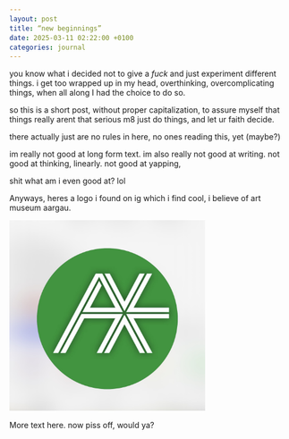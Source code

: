 ```yaml
---
layout: post
title: “new beginnings”
date: 2025-03-11 02:22:00 +0100
categories: journal
---
```


you know what i decided not to give a _fuck_ and just experiment different things. i get too wrapped up in my head, overthinking, overcomplicating things, when all along I had the choice to do so.

so this is a short post, without proper capitalization, to assure myself that things really arent that serious m8 just do things, and let ur faith decide.

there actually just are no rules in here, no ones reading this, yet (maybe?)

im really not good at long form text.
im also really not good at writing.
not good at thinking, linearly.
not good at yapping,

shit what am i even good at? lol

Anyways, heres a logo i found on ig which i find cool, i believe of art museum aargau.

<img src="/assets/images/logo-ak.jpg" width="350" alt="My Image">

More text here. now piss off, would ya?
